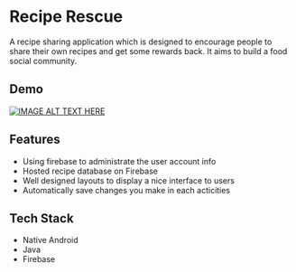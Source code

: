 # Recipe Rescue
A recipe sharing application which is designed to encourage people to share their own recipes and get some rewards back. It aims to build a food social community.

## Demo

[![IMAGE ALT TEXT HERE](https://img.youtube.com/vi/vE6-ph5U-7k/0.jpg)](https://www.youtube.com/watch?v=vE6-ph5U-7k)

## Features

- Using firebase to administrate the user account info
- Hosted recipe database on Firebase
- Well designed layouts to display a nice interface to users
- Automatically save changes you make in each acticities

## Tech Stack

- Native Android 
- Java 
- Firebase

